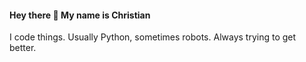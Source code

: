 #### Hey there  👋  My name is Christian

I code things. Usually Python, sometimes robots. Always trying to get better.
